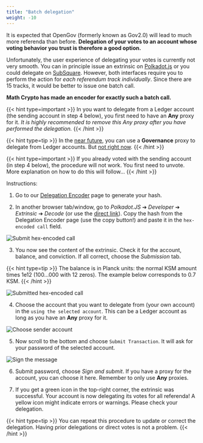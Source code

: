 ```yaml
---
title: "Batch delegation"
weight: -10
---
```


It is expected that OpenGov (formerly known as Gov2.0) will lead to much more referenda than before. **Delegation of your votes to an account whose voting behavior you trust is therefore a good option.**

Unfortunately, the user experience of delegating your votes is currently not very smooth. You can in principle issue an extrinsic on [Polkadot.js](https://polkadot.js.org/) or you could delegate on [SubSquare](https://kusama.subsquare.io). However, both interfaces require you to perform the action for *each referendum track individually*. Since there are 15 tracks, it would be better to issue one batch call.

**Math Crypto has made an encoder for exactly such a batch call.**

{{< hint type=important >}}
In you want to delegate from a Ledger account (the sending account in step 4 below), you first need to have an **Any** proxy for it. *It is highly recommended to remove this Any proxy after you have performed the delegation.*
{{< /hint >}}

{{< hint type=tip >}}
In the [near future](https://github.com/paritytech/polkadot/pull/6366), you can use a **Governance** proxy to delegate from Ledger accounts. But [not right now](https://github.com/paritytech/polkadot/issues/6333).
{{< /hint >}}

{{< hint type=important >}}
If you already voted with the sending account (in step 4 below), the procedure will not work. You first need to unvote. More explanation on how to do this will follow...
{{< /hint >}}


Instructions:
1) Go to our [Delegation Encoder](https://backend-opengov.math-crypto.com/) page to generate your hash.


2) In another browser tab/window, go to *Polkadot.JS* ➔ *Developer* ➔ *Extrinsic* ➔ *Decode* (or use the [direct link](https://polkadot.js.org/apps/?rpc=wss%3A%2F%2Frpc.dotters.network%2Fkusama#/extrinsics/decode)). Copy the hash from the Delegation Encoder page (use the copy button!) and paste it in the ``hex-encoded call`` field.

![Submit hex-encoded call](encoder-hex-call.png)

3) You now see the content of the extrinsic. Check it for the account, balance, and conviction. If all correct, choose the *Submission* tab.

{{< hint type=tip >}}
The balance is in Planck units: the normal KSM amount times 1e12 (100...000 with 12 zeros). The example below corresponds to 0.7 KSM.
{{< /hint >}}


![Submitted hex-encoded call](encoder-hex-call-submitted.png)

4) Choose the account that you want to delegate from (your own account) in the ``using the selected account``. This can be a Ledger account as long as you have an **Any** proxy for it.

![Choose sender account](submit-from-account.png)

5) Now scroll to the bottom and choose ``Submit Transaction``. It will ask for your password of the selected account.

![Sign the message](submit-sign.png)

6) Submit password, choose *Sign and submit*. If you have a proxy for the account, you can choose it here. Remember to only use **Any** proxies. 

7) If you get a green icon in the top-right corner, the extrinsic was successful. Your account is now delegating its votes for all referenda! A yellow icon might indicate errors or warnings. Please check your delegation.


{{< hint type=tip >}}
You can repeat this procedure to update or correct the delegation. Having prior delegations or direct votes is not a problem.
{{< /hint >}}



